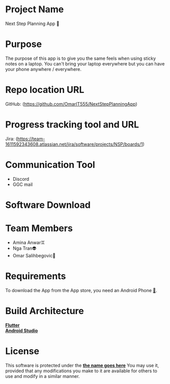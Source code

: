# Project Name
Next Step Planning App 📱

# Purpose
The purpose of this app is to give you the same feels when using sticky notes on a laptop. You can't bring your laptop everywhere but you can have your phone anywhere / everywhere.

# Repo location URL
GitHub: (https://github.com/OmarIT555/NextStepPlanningApp)

# Progress tracking tool and URL
Jira: (https://team-1611592343608.atlassian.net/jira/software/projects/NSP/boards/1)

# Communication Tool
<ul>
<li>Discord</li>
 <li>GGC mail</li>
</ul>

# Software Download

# Team Members
<ul>
<li>Amina Anwar♊</li> 
<li>Nga Tran👽</li>
<li>Omar Salihbegovic🧍</li>
</ul> 

# Requirements 
To download the App from the App store, you need an Android Phone **[📱](https://www.android.com/phones-tablets/)**.

# Build Architecture
**[Flutter](https://flutter.dev/docs/get-started/install)**
<br/>
**[Android Studio](https://developer.android.com/studio)**

# License
This software is protected under the **[the name goes here](Link)** You may use it, provided that any modifications you make to it are available for others to use and modify in a similar manner.
